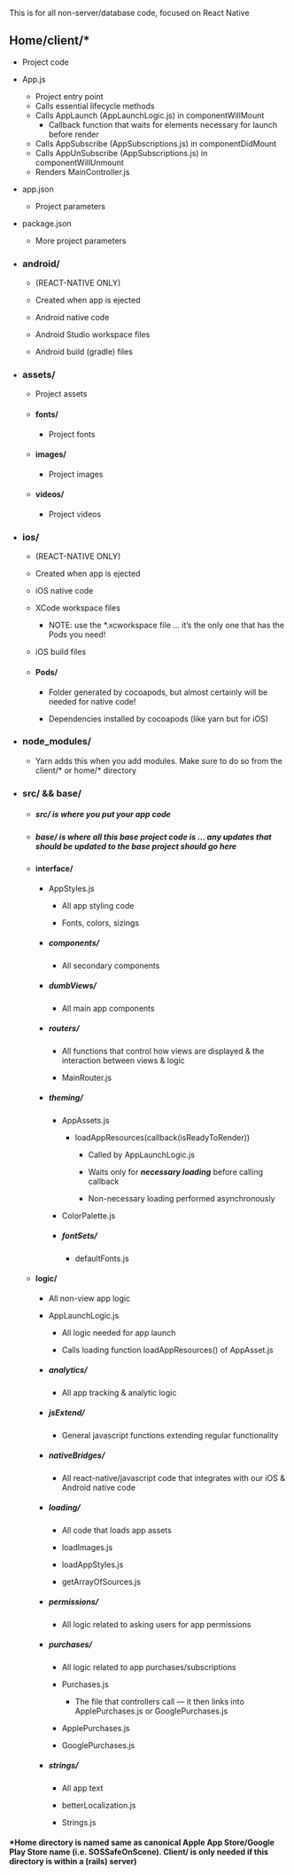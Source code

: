 This is for all non-server/database code, focused on React Native

## Home/client/*
* Project code
* App.js
    * Project entry point
    * Calls essential lifecycle methods
    * Calls AppLaunch (AppLaunchLogic.js) in componentWillMount
        * Callback function that waits for elements necessary for launch before render
    * Calls AppSubscribe (AppSubscriptions.js) in componentDidMount
    * Calls AppUnSubscribe (AppSubscriptions.js) in componentWillUnmount 
    * Renders MainController.js
* app.json

    * Project parameters

* package.json

    * More project parameters

* ### android/

    * (REACT-NATIVE ONLY)

    * Created when app is ejected

    * Android native code
    
    * Android Studio workspace files

    * Android build (gradle) files

* ### assets/

    * Project assets

    * #### fonts/

        * Project fonts

    * #### images/

        * Project images

    * #### videos/

        * Project videos

* ### ios/

    * (REACT-NATIVE ONLY)

    * Created when app is ejected

    * iOS native code

    * XCode workspace files

        * NOTE: use the *.xcworkspace file … it’s the only one that has the Pods you need!

    * iOS build files

    * #### Pods/

        * Folder generated by cocoapods, but almost certainly will be needed for native code!

        * Dependencies installed by cocoapods (like yarn but for iOS)

* ### node_modules/

    * Yarn adds this when you add modules. Make sure to do so from the client/* or home/* directory

* ### src/ && base/

    * ##### src/ is where you put your app code

    * ##### base/ is where all this base project code is … any updates that should be updated to the base project should go here

    * #### interface/

        * AppStyles.js

            * All app styling code

            * Fonts, colors, sizings

        * ##### components/

            * All secondary components

        * ##### dumbViews/

            * All main app components

        * ##### routers/

            * All functions that control how views are displayed & the interaction between views & logic

            * MainRouter.js

        * ##### theming/

            * AppAssets.js

                * loadAppResources(callback(isReadyToRender))

                    * Called by AppLaunchLogic.js

                    * Waits only for **_necessary loading_** before calling callback

                    * Non-necessary loading performed asynchronously

            * ColorPalette.js

            * ##### fontSets/

                * defaultFonts.js

    * #### logic/

        * All non-view app logic

        * AppLaunchLogic.js

            * All logic needed for app launch

            * Calls loading function loadAppResources() of AppAsset.js

        * ##### analytics/

            * All app tracking & analytic logic

        * ##### jsExtend/

            * General javascript functions extending regular functionality

        * ##### nativeBridges/

            * All react-native/javascript code that integrates with our iOS & Android native code

        * ##### loading/

            * All code that loads app assets

            * loadImages.js

            * loadAppStyles.js

            * getArrayOfSources.js

        * ##### permissions/

            * All logic related to asking users for app permissions

        * ##### purchases/

            * All logic related to app purchases/subscriptions

            * Purchases.js

                * The file that controllers call — it then links into ApplePurchases.js or GooglePurchases.js

            * ApplePurchases.js

            * GooglePurchases.js

        * ##### strings/

            * All app text

            * betterLocalization.js

            * Strings.js


#### *Home directory is named same as canonical Apple App Store/Google Play Store name (i.e. SOSSafeOnScene). Client/ is only needed if this directory is within a (rails) server)

